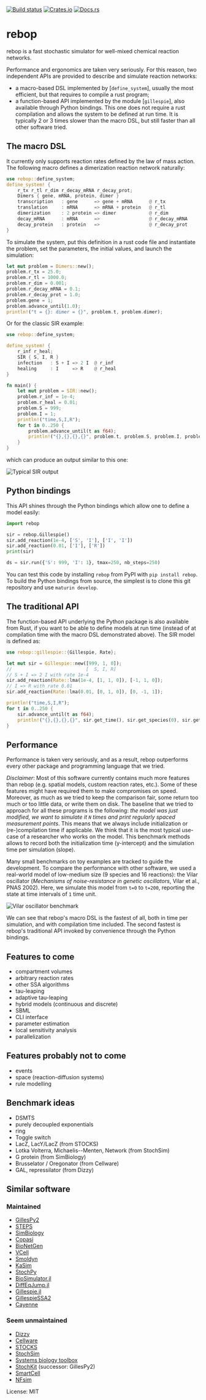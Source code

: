 [![Build status](https://github.com/Armavica/rebop/actions/workflows/rust.yml/badge.svg)](https://github.com/Armavica/rebop/actions/)
[![Crates.io](https://img.shields.io/crates/v/rebop)](https://crates.io/crates/rebop/)
[![Docs.rs](https://docs.rs/rebop/badge.svg)](https://docs.rs/rebop/)

# rebop

rebop is a fast stochastic simulator for well-mixed chemical
reaction networks.

Performance and ergonomics are taken very seriously.  For this reason,
two independent APIs are provided to describe and simulate reaction
networks:

* a macro-based DSL implemented by [`define_system`], usually the
most efficient, but that requires to compile a rust program;
* a function-based API implemented by the module [`gillespie`], also
available through Python bindings.  This one does not require a rust
compilation and allows the system to be defined at run time.  It is
typically 2 or 3 times slower than the macro DSL, but still faster
than all other software tried.

## The macro DSL

It currently only supports reaction rates defined by the law of mass
action.  The following macro defines a dimerization reaction network
naturally:

```rust
use rebop::define_system;
define_system! {
    r_tx r_tl r_dim r_decay_mRNA r_decay_prot;
    Dimers { gene, mRNA, protein, dimer }
    transcription   : gene      => gene + mRNA      @ r_tx
    translation     : mRNA      => mRNA + protein   @ r_tl
    dimerization    : 2 protein => dimer            @ r_dim
    decay_mRNA      : mRNA      =>                  @ r_decay_mRNA
    decay_protein   : protein   =>                  @ r_decay_prot
}
```

To simulate the system, put this definition in a rust code file and
instantiate the problem, set the parameters, the initial values, and
launch the simulation:

```rust
let mut problem = Dimers::new();
problem.r_tx = 25.0;
problem.r_tl = 1000.0;
problem.r_dim = 0.001;
problem.r_decay_mRNA = 0.1;
problem.r_decay_prot = 1.0;
problem.gene = 1;
problem.advance_until(1.0);
println!("t = {}: dimer = {}", problem.t, problem.dimer);
```

Or for the classic SIR example:

```rust
use rebop::define_system;

define_system! {
    r_inf r_heal;
    SIR { S, I, R }
    infection   : S + I => 2 I  @ r_inf
    healing     : I     => R    @ r_heal
}

fn main() {
    let mut problem = SIR::new();
    problem.r_inf = 1e-4;
    problem.r_heal = 0.01;
    problem.S = 999;
    problem.I = 1;
    println!("time,S,I,R");
    for t in 0..250 {
        problem.advance_until(t as f64);
        println!("{},{},{},{}", problem.t, problem.S, problem.I, problem.R);
    }
}
```

which can produce an output similar to this one:

![Typical SIR output](https://github.com/Armavica/rebop/blob/master/sir.png)

## Python bindings

This API shines through the Python bindings which allow one to
define a model easily:

```python
import rebop

sir = rebop.Gillespie()
sir.add_reaction(1e-4, ['S', 'I'], ['I', 'I'])
sir.add_reaction(0.01, ['I'], ['R'])
print(sir)

ds = sir.run({'S': 999, 'I': 1}, tmax=250, nb_steps=250)
```

You can test this code by installing `rebop` from PyPI with
`pip install rebop`. To build the Python bindings from source,
the simplest is to clone this git repository and use `maturin
develop`.

## The traditional API

The function-based API underlying the Python package is also available
from Rust, if you want to be able to define models at run time (instead
of at compilation time with the macro DSL demonstrated above).
The SIR model is defined as:

```rust
use rebop::gillespie::{Gillespie, Rate};

let mut sir = Gillespie::new([999, 1, 0]);
//                           [  S, I, R]
// S + I => 2 I with rate 1e-4
sir.add_reaction(Rate::lma(1e-4, [1, 1, 0]), [-1, 1, 0]);
// I => R with rate 0.01
sir.add_reaction(Rate::lma(0.01, [0, 1, 0]), [0, -1, 1]);

println!("time,S,I,R");
for t in 0..250 {
    sir.advance_until(t as f64);
    println!("{},{},{},{}", sir.get_time(), sir.get_species(0), sir.get_species(1), sir.get_species(2));
}
```

## Performance

Performance is taken very seriously, and as a result, rebop
outperforms every other package and programming language that we
tried.

*Disclaimer*: Most of this software currently contains much more
features than rebop (e.g. spatial models, custom reaction rates,
etc.).  Some of these features might have required them to make
compromises on speed.  Moreover, as much as we tried to keep the
comparison fair, some return too much or too little data, or write
them on disk.  The baseline that we tried to approach for all these
programs is the following: *the model was just modified, we want
to simulate it `N` times and print regularly spaced measurement
points*.  This means that we always include initialization or
(re-)compilation time if applicable.  We think that it is the most
typical use-case of a researcher who works on the model.  This
benchmark methods allows to record both the initialization time
(y-intercept) and the simulation time per simulation (slope).

Many small benchmarks on toy examples are tracked to guide the
development.  To compare the performance with other software,
we used a real-world model of low-medium size (9 species and 16
reactions): the Vilar oscillator (*Mechanisms of noise-resistance
in genetic oscillators*, Vilar et al., PNAS 2002).  Here, we
simulate this model from `t=0` to `t=200`, reporting the state at
time intervals of `1` time unit.

![Vilar oscillator benchmark](https://github.com/Armavica/rebop/blob/master/benches/vilar/vilar.png)

We can see that rebop's macro DSL is the fastest of all, both in
time per simulation, and with compilation time included.  The second
fastest is rebop's traditional API invoked by convenience through
the Python bindings.

## Features to come

* compartment volumes
* arbitrary reaction rates
* other SSA algorithms
* tau-leaping
* adaptive tau-leaping
* hybrid models (continuous and discrete)
* SBML
* CLI interface
* parameter estimation
* local sensitivity analysis
* parallelization

## Features probably not to come

* events
* space (reaction-diffusion systems)
* rule modelling

## Benchmark ideas

* DSMTS
* purely decoupled exponentials
* ring
* Toggle switch
* LacZ, LacY/LacZ (from STOCKS)
* Lotka Volterra, Michaelis--Menten, Network (from StochSim)
* G protein (from SimBiology)
* Brusselator / Oregonator (from Cellware)
* GAL, repressilator (from Dizzy)

## Similar software

### Maintained

* [GillesPy2](https://github.com/StochSS/GillesPy2)
* [STEPS](https://github.com/CNS-OIST/STEPS)
* [SimBiology](https://fr.mathworks.com/help/simbio/)
* [Copasi](http://copasi.org/)
* [BioNetGen](http://bionetgen.org/)
* [VCell](http://vcell.org/)
* [Smoldyn](http://www.smoldyn.org/)
* [KaSim](https://kappalanguage.org/)
* [StochPy](https://github.com/SystemsBioinformatics/stochpy)
* [BioSimulator.jl](https://github.com/alanderos91/BioSimulator.jl)
* [DiffEqJump.jl](https://github.com/SciML/DiffEqJump.jl)
* [Gillespie.jl](https://github.com/sdwfrost/Gillespie.jl)
* [GillespieSSA2](https://github.com/rcannood/GillespieSSA2)
* [Cayenne](https://github.com/quantumbrake/cayenne)

### Seem unmaintained

* [Dizzy](http://magnet.systemsbiology.net/software/Dizzy/)
* [Cellware](http://www.bii.a-star.edu.sg/achievements/applications/cellware/)
* [STOCKS](https://doi.org/10.1093/bioinformatics/18.3.470)
* [StochSim](http://lenoverelab.org/perso/lenov/stochsim.html)
* [Systems biology toolbox](http://www.sbtoolbox.org/)
* [StochKit](https://github.com/StochSS/StochKit) (successor: GillesPy2)
* [SmartCell](http://software.crg.es/smartcell/)
* [NFsim](http://michaelsneddon.net/nfsim/)

License: MIT
